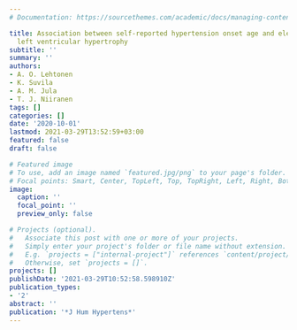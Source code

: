 ```yaml
---
# Documentation: https://sourcethemes.com/academic/docs/managing-content/

title: Association between self-reported hypertension onset age and electrocardiographic
  left ventricular hypertrophy
subtitle: ''
summary: ''
authors:
- A. O. Lehtonen
- K. Suvila
- A. M. Jula
- T. J. Niiranen
tags: []
categories: []
date: '2020-10-01'
lastmod: 2021-03-29T13:52:59+03:00
featured: false
draft: false

# Featured image
# To use, add an image named `featured.jpg/png` to your page's folder.
# Focal points: Smart, Center, TopLeft, Top, TopRight, Left, Right, BottomLeft, Bottom, BottomRight.
image:
  caption: ''
  focal_point: ''
  preview_only: false

# Projects (optional).
#   Associate this post with one or more of your projects.
#   Simply enter your project's folder or file name without extension.
#   E.g. `projects = ["internal-project"]` references `content/project/deep-learning/index.md`.
#   Otherwise, set `projects = []`.
projects: []
publishDate: '2021-03-29T10:52:58.598910Z'
publication_types:
- '2'
abstract: ''
publication: '*J Hum Hypertens*'
---
```

